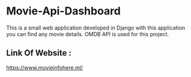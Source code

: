 # Movie-Api-Dashboard
This is a small web application developed in Django with this application you can find any movie details. OMDB API is used for this project.
<h2>Link Of Website :</h2><a href="http://www.movieinfohere.ml/">https://www.movieinfohere.ml/</a>
